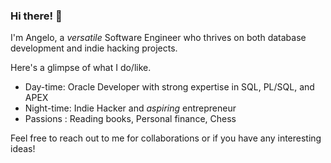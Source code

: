 ### Hi there! 👋

I'm Angelo, a *versatile* Software Engineer who thrives on both database development and indie hacking projects. 

Here's a glimpse of what I do/like.

- Day-time: Oracle Developer with strong expertise in SQL, PL/SQL, and APEX
- Night-time: Indie Hacker and *aspiring* entrepreneur
- Passions : Reading books, Personal finance, Chess

Feel free to reach out to me for collaborations or if you have any interesting ideas!

